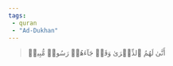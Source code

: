 ```yaml
---
tags: 
 - quran 
 - "Ad-Dukhan"
---
```


> أَنَّىٰ لَهُمُ ٱلذِّكۡرَىٰ وَقَدۡ جَآءَهُمۡ رَسُولٞ مُّبِينٞ
